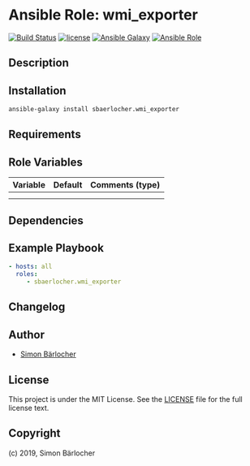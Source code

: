 # Ansible Role: wmi_exporter

[![Build Status](https://img.shields.io/travis/sbaerlocher/ansible.wmi_exporter.svg?branch=master&style=popout-square)](https://travis-ci.org/sbaerlocher/ansible.wmi_exporter) [![license](https://img.shields.io/github/license/mashape/apistatus.svg?style=popout-square)](https://sbaerlo.ch/licence) [![Ansible Galaxy](http://img.shields.io/badge/ansible--galaxy-wmi_exporter-blue.svg?style=popout-square)](https://galaxy.ansible.com/sbaerlocher/wmi_exporter) [![Ansible Role](https://img.shields.io/ansible/role/d/id.svg?style=popout-square)](https://galaxy.ansible.com/sbaerlocher/wmi_exporter)

## Description

## Installation

```bash
ansible-galaxy install sbaerlocher.wmi_exporter
```

## Requirements

## Role Variables

| Variable             | Default     | Comments (type)                                   |
| :---                 | :---        | :---                                              |
| | | |
| | | |

## Dependencies

## Example Playbook

```yml
- hosts: all
  roles:
     - sbaerlocher.wmi_exporter
```

## Changelog

## Author

* [Simon Bärlocher](https://sbaerlocher.ch)

## License

This project is under the MIT License. See the [LICENSE](https://sbaerlo.ch/licence) file for the full license text.

## Copyright

(c) 2019, Simon Bärlocher
